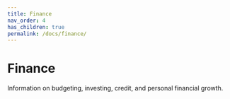 ```yaml
---
title: Finance
nav_order: 4
has_children: true
permalink: /docs/finance/
---
```


# Finance

Information on budgeting, investing, credit, and personal financial growth.